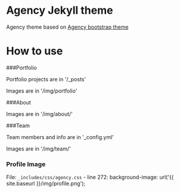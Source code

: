 Agency Jekyll theme
====================

Agency theme based on [Agency bootstrap theme ](https://startbootstrap.com/template-overviews/agency/)

# How to use

###Portfolio 

Portfolio projects are in '/_posts'

Images are in '/img/portfolio'

###About

Images are in '/img/about/'

###Team

Team members and info are in '_config.yml'

Images are in '/img/team/'


### Profile Image

File: `_includes/css/agency.css`
    - line 272: background-image: url('{{ site.baseurl }}/img/profile.png');